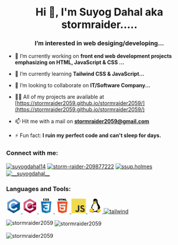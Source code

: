 <h1 align="center">Hi 👋, I'm Suyog Dahal aka stormraider.....</h1>
<h3 align="center">I’m interested in web desiging/developing...</h3>

- 🌱 I’m currently working on **front end web development projects emphasizing on HTML, JavaScript & CSS ...**

- 🌱 I’m currently learning **Tailwind CSS & JavaScript...**

- 👯 I’m looking to collaborate on **IT/Software Company...**

- 👨‍💻 All of my projects are available at [https://stormraider2059.github.io/stormraider2059/](https://stormraider2059.github.io/stormraider2059/)

- 📫 Hit me with a mail on **stormraider2059@gmail.com**

- ⚡ Fun fact: **I ruin my perfect code and can't sleep for days.**

<h3 align="left">Connect with me:</h3>
<p align="left">
<a href="https://twitter.com/suyogdahal14" target="blank"><img align="center" src="https://raw.githubusercontent.com/rahuldkjain/github-profile-readme-generator/master/src/images/icons/Social/twitter.svg" alt="suyogdahal14" height="30" width="40" /></a>
<a href="https://linkedin.com/in/storm-raider-209877222" target="blank"><img align="center" src="https://raw.githubusercontent.com/rahuldkjain/github-profile-readme-generator/master/src/images/icons/Social/linked-in-alt.svg" alt="storm-raider-209877222" height="30" width="40" /></a>
<a href="https://fb.com/ssup.holmes" target="blank"><img align="center" src="https://raw.githubusercontent.com/rahuldkjain/github-profile-readme-generator/master/src/images/icons/Social/facebook.svg" alt="ssup.holmes" height="30" width="40" /></a>
<a href="https://instagram.com/__suyogdahal__" target="blank"><img align="center" src="https://raw.githubusercontent.com/rahuldkjain/github-profile-readme-generator/master/src/images/icons/Social/instagram.svg" alt="__suyogdahal__" height="30" width="40" /></a>
</p>

<h3 align="left">Languages and Tools:</h3>
<p align="left"> <a href="https://www.cprogramming.com/" target="_blank" rel="noreferrer"> <img src="https://raw.githubusercontent.com/devicons/devicon/master/icons/c/c-original.svg" alt="c" width="40" height="40"/> </a> <a href="https://www.w3schools.com/cpp/" target="_blank" rel="noreferrer"> <img src="https://raw.githubusercontent.com/devicons/devicon/master/icons/cplusplus/cplusplus-original.svg" alt="cplusplus" width="40" height="40"/> </a> <a href="https://www.w3schools.com/css/" target="_blank" rel="noreferrer"> <img src="https://raw.githubusercontent.com/devicons/devicon/master/icons/css3/css3-original-wordmark.svg" alt="css3" width="40" height="40"/> </a> <a href="https://www.w3.org/html/" target="_blank" rel="noreferrer"> <img src="https://raw.githubusercontent.com/devicons/devicon/master/icons/html5/html5-original-wordmark.svg" alt="html5" width="40" height="40"/> </a> <a href="https://developer.mozilla.org/en-US/docs/Web/JavaScript" target="_blank" rel="noreferrer"> <img src="https://raw.githubusercontent.com/devicons/devicon/master/icons/javascript/javascript-original.svg" alt="javascript" width="40" height="40"/> </a> <a href="https://www.linux.org/" target="_blank" rel="noreferrer"> <img src="https://raw.githubusercontent.com/devicons/devicon/master/icons/linux/linux-original.svg" alt="linux" width="40" height="40"/> </a> <a href="https://tailwindcss.com/" target="_blank" rel="noreferrer"> <img src="https://www.vectorlogo.zone/logos/tailwindcss/tailwindcss-icon.svg" alt="tailwind" width="40" height="40"/> </a> </p>

<p><img align="left" src="https://github-readme-stats.vercel.app/api/top-langs?username=stormraider2059&show_icons=true&locale=en&layout=compact" alt="stormraider2059" /></p>

<p>&nbsp;<img align="center" src="https://github-readme-stats.vercel.app/api?username=stormraider2059&show_icons=true&locale=en" alt="stormraider2059" /></p>

<p><img align="center" src="https://github-readme-streak-stats.herokuapp.com/?user=stormraider2059&" alt="stormraider2059" /></p>
